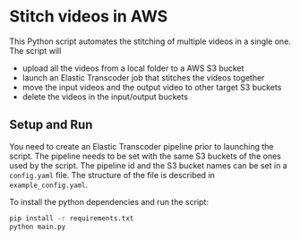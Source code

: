 # Stitch videos in AWS

This Python script automates the stitching of multiple videos in a single one. The script will

- upload all the videos from a local folder to a AWS S3 bucket
- launch an Elastic Transcoder job that stitches the videos together
- move the input videos and the output video to other target S3 buckets
- delete the videos in the input/output buckets

## Setup and Run

You need to create an Elastic Transcoder pipeline prior to launching the script. The pipeline needs to be set with the same S3 buckets of the ones used by the script. The pipeline id and the S3 bucket names can be set in a `config.yaml` file. The structure of the file is described in `example_config.yaml`.

To install the python dependencies and run the script:

```bash
pip install -r requirements.txt
python main.py
```
